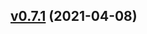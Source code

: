 
<a name="v0.7.1"></a>
## [v0.7.1](https://github.com/marmotedu/iam/compare/v0.7.0...v0.7.1) (2021-04-08)

